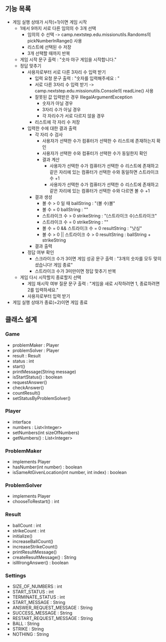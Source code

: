 ## 기능 목록
- 게임 실행 상태가 시작(=1)이면 게임 시작 
  - 1에서 9까지 서로 다른 임의의 수 3개 선택 
    - 임의의 수 선택 -> camp.nextstep.edu.missionutils.Randoms의 pickNumberInRange() 사용
    - 리스트에 선택된 수 저장
    - 3개 선택할 때까지 반복
  - 게임 시작 문구 출력 : "숫자 야구 게임을 시작합니다."
  - 정답 맞추기
    - 사용자로부터 서로 다른 3자리 수 입력 받기 
      - 입력 요청 문구 출력 : "숫자를 입력해주세요 : "
      - 서로 다른 3자리 수 입력 받기 -> camp.nextstep.edu.missionutils.Console의 readLine() 사용 
      - 잘못된 값 입력받은 경우 IllegalArgumentException
        - 숫자가 아닐 경우
        - 3자리 수가 아닐 경우
        - 각 자리수가 서로 다르지 않을 경우
      - 리스트에 각 자리 수 저장
    - 입력한 수에 대한 결과 출력 
      - 각 자리 수 검사
        - 사용자가 선택한 수가 컴퓨터가 선택한 수 리스트에 존재하는지 확인
        - 사용자가 선택한 수와 컴퓨터가 선택한 수가 동일한지 확인
        - 결과 계산
          - 사용자가 선택한 수가 컴퓨터가 선택한 수 리스트에 존재하고 같은 자리에 있는 컴퓨터가 선택한 수와 동일하면 스트라이크 수 +1
          - 사용자가 선택한 수가 컴퓨터가 선택한 수 리스트에 존재하고 같은 자리에 있는 컴퓨터가 선택한 수와 다르면 볼 수 +1
      - 결과 생성
        - 볼 수 > 0 일 때 ballString : "(볼 수)볼"
        - 볼 수 = 0 ballString : ""
        - 스트라이크 수 > 0 strikeString : "(스트라이크 수)스트라이크"
        - 스트라이크 수 = 0 strikeString : ""
        - 볼 수 = 0 && 스트라이크 수 = 0 resultString : "낫싱"
        - 볼 수 > 0 || 스트라이크 수 > 0 resultString : ballString + strikeString
      - 결과 출력
    - 정답 여부 확인
      - 스크라이크 수가 3이면 게임 성공 문구 출력 : "3개의 숫자를 모두 맞히셨습니다! 게임 종료"
      - 스트라이크 수가 3미만이면 정답 맞추기 반복
  - 게임 다시 시작할지 종료할지 선택
    - 게임 재시작 여부 질문 문구 출력 : "게임을 새로 시작하려면 1, 종료하려면 2를 입력하세요."
    - 사용자로부터 입력 받기
- 게임 실행 상태가 종료(=2)이면 게임 종료

## 클래스 설계
### Game
- problemMaker : Player
- problemSolver : Player
- result : Result
- status : int
- start()
- printMessage(String message)
- isStartStatus() : boolean
- requestAnswer()
- checkAnswer()
- countResult()
- setStatusByProblemSolver()
### Player
- interface
- numbers : List\<Integer>
- setNumbers(int sizeOfNumbers)
- getNumbers() : List\<Integer>
### ProblemMaker
- implements Player
- hasNumber(int number) : boolean
- isSameAtGivenLocation(int number, int index) : boolean
### ProblemSolver
- implements Player
- chooseToRestart() : int
### Result
- ballCount : int
- strikeCount : int
- initialize()
- increaseBallCount()
- increaseStrikeCount()
- printResultMessage()
- createResultMessage() : String
- isWrongAnswer() : boolean
### Settings
- SIZE_OF_NUMBERS : int
- START_STATUS : int
- TERMINATE_STATUS : int
- START_MESSAGE : String
- ANSWER_REQUEST_MESSAGE : String
- SUCCESS_MESSAGE : String
- RESTART_REQUEST_MESSAGE : String
- BALL : String
- STRIKE : String
- NOTHING : String
